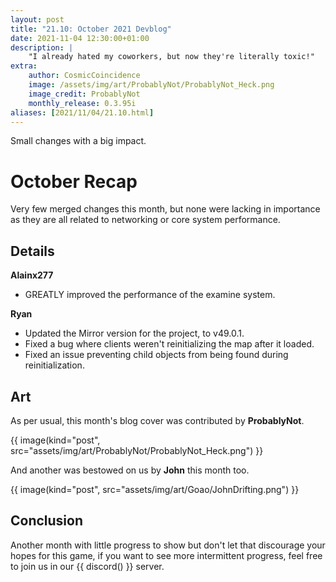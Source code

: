 ```yaml
---
layout: post
title: "21.10: October 2021 Devblog"
date: 2021-11-04 12:30:00+01:00
description: |
    "I already hated my coworkers, but now they're literally toxic!"
extra:
    author: CosmicCoincidence
    image: /assets/img/art/ProbablyNot/ProbablyNot_Heck.png
    image_credit: ProbablyNot
    monthly_release: 0.3.95i
aliases: [2021/11/04/21.10.html]
---
```


Small changes with a big impact.

# October Recap

Very few merged changes this month, but none were lacking in importance as they are all related to networking or core system performance.

## Details

**Alainx277**
- GREATLY improved the performance of the examine system.

**Ryan**
- Updated the Mirror version for the project, to v49.0.1.
- Fixed a bug where clients weren't reinitializing the map after it loaded.
- Fixed an issue preventing child objects from being found during reinitialization.

## Art

As per usual, this month's blog cover was contributed by **ProbablyNot**.

{{ image(kind="post", src="assets/img/art/ProbablyNot/ProbablyNot_Heck.png") }}

And another was bestowed on us by **John** this month too.

{{ image(kind="post", src="assets/img/art/Goao/JohnDrifting.png") }}

## Conclusion

Another month with little progress to show but don't let that discourage your hopes for this game, if you want to see more intermittent progress, feel free to join us in our {{ discord() }} server.
